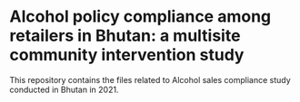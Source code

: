 # Alcohol policy compliance among retailers in Bhutan: a multisite community intervention study
This repository contains the files related to Alcohol sales compliance study conducted in Bhutan in 2021. 

